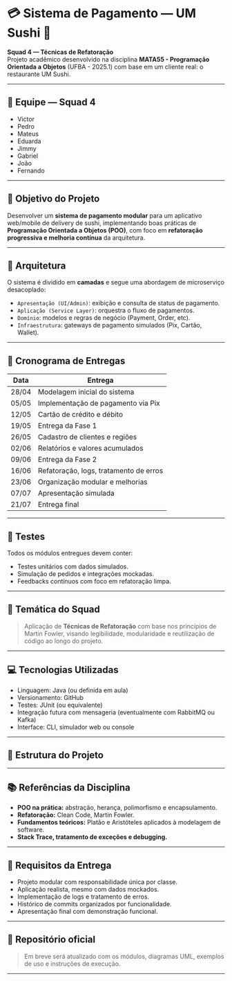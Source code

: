# 💳 Sistema de Pagamento — UM Sushi 🍣  
**Squad 4 — Técnicas de Refatoração**  
Projeto acadêmico desenvolvido na disciplina **MATA55 - Programação Orientada a Objetos** (UFBA - 2025.1) com base em um cliente real: o restaurante UM Sushi.

---

## 👥 Equipe — Squad 4
- Victor  
- Pedro  
- Mateus  
- Eduarda  
- Jimmy  
- Gabriel  
- João  
- Fernando  

---

## 🎯 Objetivo do Projeto

Desenvolver um **sistema de pagamento modular** para um aplicativo web/mobile de delivery de sushi, implementando boas práticas de **Programação Orientada a Objetos (POO)**, com foco em **refatoração progressiva e melhoria contínua** da arquitetura.

---

## 🧱 Arquitetura

O sistema é dividido em **camadas** e segue uma abordagem de microserviço desacoplado:

- `Apresentação (UI/Admin)`: exibição e consulta de status de pagamento.
- `Aplicação (Service Layer)`: orquestra o fluxo de pagamentos.
- `Domínio`: modelos e regras de negócio (Payment, Order, etc).
- `Infraestrutura`: gateways de pagamento simulados (Pix, Cartão, Wallet).

---

## 📅 Cronograma de Entregas

| Data       | Entrega                             |
|------------|--------------------------------------|
| 28/04      | Modelagem inicial do sistema         |
| 05/05      | Implementação de pagamento via Pix   |
| 12/05      | Cartão de crédito e débito           |
| 19/05      | Entrega da Fase 1                    |
| 26/05      | Cadastro de clientes e regiões       |
| 02/06      | Relatórios e valores acumulados      |
| 09/06      | Entrega da Fase 2                    |
| 16/06      | Refatoração, logs, tratamento de erros |
| 23/06      | Organização modular e melhorias      |
| 07/07      | Apresentação simulada                |
| 21/07      | Entrega final                        |

---

## 🧪 Testes

Todos os módulos entregues devem conter:
- Testes unitários com dados simulados.
- Simulação de pedidos e integrações mockadas.
- Feedbacks contínuos com foco em refatoração limpa.

---

## 🧠 Temática do Squad

> Aplicação de **Técnicas de Refatoração** com base nos princípios de Martin Fowler, visando legibilidade, modularidade e reutilização de código ao longo do projeto.

---

## 💻 Tecnologias Utilizadas

- Linguagem: Java (ou definida em aula)
- Versionamento: GitHub
- Testes: JUnit (ou equivalente)
- Integração futura com mensageria (eventualmente com RabbitMQ ou Kafka)
- Interface: CLI, simulador web ou console

---

## 📁 Estrutura do Projeto

---

## 📚 Referências da Disciplina

- **POO na prática:** abstração, herança, polimorfismo e encapsulamento.
- **Refatoração:** Clean Code, Martin Fowler.
- **Fundamentos teóricos:** Platão e Aristóteles aplicados à modelagem de software.
- **Stack Trace, tratamento de exceções e debugging.**

---

## 📌 Requisitos da Entrega

- Projeto modular com responsabilidade única por classe.
- Aplicação realista, mesmo com dados mockados.
- Implementação de logs e tratamento de erros.
- Histórico de commits organizados por funcionalidade.
- Apresentação final com demonstração funcional.

---

## 🐙 Repositório oficial

> Em breve será atualizado com os módulos, diagramas UML, exemplos de uso e instruções de execução.

---
